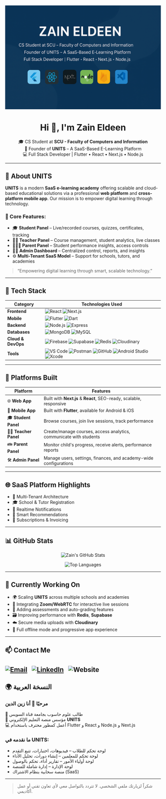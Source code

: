 <!-- HERO BANNER -->
<p align="center">
  <img src="https://github.com/Zain-Eldeen85/Zain-Eldeen85/blob/main/assets/Zain_Eldeen_Banner.png" alt="Custom GitHub Banner" />
</p>
<h1 align="center">Hi 👋, I'm Zain Eldeen</h1>

<p align="center">
  🎓 CS Student at <strong>SCU - Faculty of Computers and Information</strong><br/>
  💼 Founder of <strong>UNITS</strong> – A SaaS-Based E-Learning Platform<br/>
  💻 Full Stack Developer | Flutter • React • Next.js • Node.js
</p>

---

## 🚀 About UNITS

**UNITS** is a modern **SaaS e-learning academy** offering scalable and cloud-based educational solutions via a professional **web platform** and **cross-platform mobile app**. Our mission is to empower digital learning through technology.

### 💼 Core Features:
- 🎓 **Student Panel** – Live/recorded courses, quizzes, certificates, tracking
- 👨‍🏫 **Teacher Panel** – Course management, student analytics, live classes
- 👨‍👩‍👧 **Parent Panel** – Student performance insights, access controls
- 🧑‍💼 **Admin Dashboard** – Centralized control, reports, and insights
- ⚙️ **Multi-Tenant SaaS Model** – Support for schools, tutors, and academies

> “Empowering digital learning through smart, scalable technology.”

---

## 🧰 Tech Stack

| Category         | Technologies Used                                                                 |
|------------------|------------------------------------------------------------------------------------|
| **Frontend**     | ![React](https://img.shields.io/badge/React-20232a?style=for-the-badge&logo=react&logoColor=61DAFB) ![Next.js](https://img.shields.io/badge/Next.js-000?style=for-the-badge&logo=next.js&logoColor=white) |
| **Mobile**       | ![Flutter](https://img.shields.io/badge/Flutter-02569B?style=for-the-badge&logo=flutter&logoColor=white) ![Dart](https://img.shields.io/badge/Dart-0175C2?style=for-the-badge&logo=dart&logoColor=white) |
| **Backend**      | ![Node.js](https://img.shields.io/badge/Node.js-339933?style=for-the-badge&logo=node.js&logoColor=white) ![Express](https://img.shields.io/badge/Express.js-000000?style=for-the-badge&logo=express&logoColor=white) |
| **Databases**    | ![MongoDB](https://img.shields.io/badge/MongoDB-47A248?style=for-the-badge&logo=mongodb&logoColor=white) ![MySQL](https://img.shields.io/badge/MySQL-00758F?style=for-the-badge&logo=mysql&logoColor=white) |
| **Cloud & DevOps** | ![Firebase](https://img.shields.io/badge/Firebase-ffca28?style=for-the-badge&logo=firebase&logoColor=black) ![Supabase](https://img.shields.io/badge/Supabase-3ECF8E?style=for-the-badge&logo=supabase&logoColor=white) ![Redis](https://img.shields.io/badge/Redis-DC382D?style=for-the-badge&logo=redis&logoColor=white) ![Cloudinary](https://img.shields.io/badge/Cloudinary-3448c5?style=for-the-badge&logo=cloudinary&logoColor=white) |
| **Tools**        | ![VS Code](https://img.shields.io/badge/VS%20Code-007ACC?style=for-the-badge&logo=visual-studio-code&logoColor=white) ![Postman](https://img.shields.io/badge/Postman-FF6C37?style=for-the-badge&logo=postman&logoColor=white) ![GitHub](https://img.shields.io/badge/GitHub-181717?style=for-the-badge&logo=github&logoColor=white) ![Android Studio](https://img.shields.io/badge/Android%20Studio-3DDC84?style=for-the-badge&logo=android-studio&logoColor=white) ![Xcode](https://img.shields.io/badge/Xcode-147EFB?style=for-the-badge&logo=xcode&logoColor=white) |
___

## 📱 Platforms Built

| Platform            | Features                                                                           |
|---------------------|------------------------------------------------------------------------------------|
| 🌐 **Web App**       | Built with **Next.js** & **React**, SEO-ready, scalable, responsive                |
| 📲 **Mobile App**    | Built with **Flutter**, available for Android & iOS                               |
| 🎓 **Student Panel** | Browse courses, join live sessions, track performance                             |
| 👨‍🏫 **Teacher Panel** | Create/manage courses, access analytics, communicate with students                 |
| 👪 **Parent Panel**   | Monitor child's progress, receive alerts, performance reports                     |
| 🛠 **Admin Panel**    | Manage users, settings, finances, and academy-wide configurations                 |

---

## 🌐 SaaS Platform Highlights

- 🔐 Multi-Tenant Architecture  
- 🎓 School & Tutor Registration  
- 📡 Realtime Notifications  
- 🧠 Smart Recommendations  
- 🧾 Subscriptions & Invoicing

---

## 📊 GitHub Stats

<p align="center">
  <img src="https://github-readme-stats.vercel.app/api?username=zaineldeen&show_icons=true&theme=tokyonight" alt="Zain's GitHub Stats" />
</p>

<p align="center">
  <img src="https://github-readme-stats.vercel.app/api/top-langs/?username=zaineldeen&layout=compact&theme=tokyonight" alt="Top Languages" />
</p>

---

## 🔭 Currently Working On

- 🌍 Scaling **UNITS** across multiple schools and academies
- 📡 Integrating **Zoom/WebRTC** for interactive live sessions
- 🧪 Adding assessments and auto-grading features
- 🗃 Improving performance with **Redis**, **Supabase**
- ☁️ Secure media uploads with **Cloudinary**
- 📱 Full offline mode and progressive app experience

---

## 📫 Contact Me

[![Email](https://img.shields.io/badge/zaineldeen85@gmail.com-D14836?style=for-the-badge&logo=gmail&logoColor=white)](mailto:zaineldeen85@gmail.com)
&nbsp;
[![LinkedIn](https://img.shields.io/badge/LinkedIn-Zain_Eldeen-0077B5?style=for-the-badge&logo=linkedin&logoColor=white)](https://www.linkedin.com/in/zain-eldeen-8a8398254?utm_source=share&utm_campaign=share_via&utm_content=profile&utm_medium=ios_app)
&nbsp;
![Website](https://img.shields.io/badge/Website-Coming_Soon-blue?style=for-the-badge)
---

## 🌍 النسخة العربية

### مرحبًا 👋 أنا زين الدين

📘 طالب علوم حاسوب بجامعة قناة السويس  
💼 مؤسس منصة التعليم الإلكتروني **UNITS**  
💻 أعمل كمطور محترف باستخدام Flutter و React و Node.js و Next.js  

### ما نقدمه في UNITS:

- لوحة تحكم للطلاب – فيديوهات، اختبارات، تتبع التقدم  
- لوحة تحكم للمعلمين – إنشاء دورات، تحليل الأداء  
- لوحة أولياء الأمور – تقارير أداء، تحكم بالوصول  
- لوحة الإدارة – إدارة شاملة للمنصة  
- منصة سحابية بنظام الاشتراك (SaaS)

---

> شكراً لزيارتك ملفي الشخصي. لا تتردد بالتواصل معي لأي تعاون تقني أو عمل أكاديمي.

